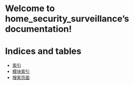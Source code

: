 <!-- home_security_surveillance documentation master file, created by
sphinx-quickstart on Wed Jun 26 15:57:05 2024.
You can adapt this file completely to your liking, but it should at least
contain the root `toctree` directive. -->

# Welcome to home_security_surveillance’s documentation!

# Indices and tables

* [索引](genindex.md)
* [模块索引](py-modindex.md)
* [搜索页面](search.md)
